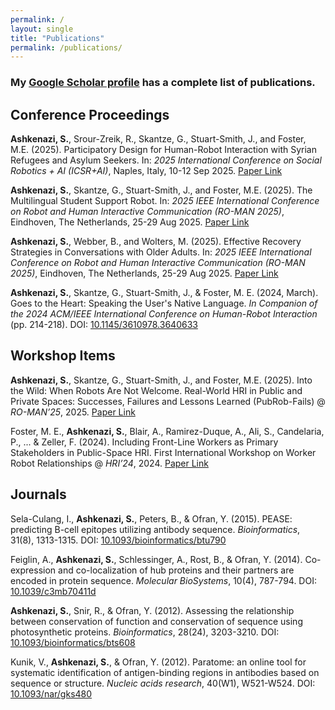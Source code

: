```yaml
---
permalink: /
layout: single
title: "Publications"
permalink: /publications/
---
```


### My [Google Scholar profile](https://scholar.google.com/citations?user=ChQURKcAAAAJ) has a complete list of publications.

## Conference Proceedings

**Ashkenazi, S.**, Srour-Zreik, R., Skantze, G., Stuart-Smith, J., and Foster, M.E. (2025). 
Participatory Design for Human-Robot Interaction with Syrian Refugees and Asylum Seekers. 
In: _2025 International Conference on Social Robotics + AI (ICSR+AI)_, Naples, Italy, 10-12 Sep 2025.
[Paper Link](https://shaulashkenazi.com/publications/2025_ICSR_preprint__participatory_design_for_hri_with_syrian_refugees_and_asylum_seekers.pdf)

**Ashkenazi, S.**, Skantze, G., Stuart-Smith, J., and Foster, M.E. (2025). 
The Multilingual Student Support Robot. In: 
_2025 IEEE International Conference on Robot and Human Interactive Communication (RO-MAN 2025)_, 
Eindhoven, The Netherlands, 25-29 Aug 2025. 
[Paper Link](https://shaulashkenazi.com/publications/2025_RO_MAN_preprint__the_multilingual_student_support_robot.pdf)

**Ashkenazi, S.**, Webber, B., and Wolters, M. (2025). 
Effective Recovery Strategies in Conversations with Older Adults. In: 
_2025 IEEE International Conference on Robot and Human Interactive Communication (RO-MAN 2025)_, 
Eindhoven, The Netherlands, 25-29 Aug 2025.
[Paper Link](https://shaulashkenazi.com/publications/2025_RO_MAN_LBR__effective_recovery_strategies_in_conversations_with_older_adults.pdf)

**Ashkenazi, S.**, Skantze, G., Stuart-Smith, J., & Foster, M. E. (2024, March). 
Goes to the Heart: Speaking the User's Native Language. 
_In Companion of the 2024 ACM/IEEE International Conference on Human-Robot Interaction_ (pp. 214-218). DOI: 
[10.1145/3610978.3640633](https://dl.acm.org/doi/10.1145/3610978.3640633)

## Workshop Items

**Ashkenazi, S.**, Skantze, G., Stuart-Smith, J., and Foster, M.E. (2025). 
Into the Wild: When Robots Are Not Welcome.
Real-World HRI in Public and Private Spaces: Successes, Failures and Lessons Learned (PubRob-Fails) @ _RO-MAN’25_, 2025. 
[Paper Link](https://doi.org/10.48550/arXiv.2508.12075)

Foster, M. E., **Ashkenazi, S.**, Blair, A., Ramirez-Duque, A., Ali, S., Candelaria, P., ... & Zeller, F. (2024). 
Including Front-Line Workers as Primary Stakeholders in Public-Space HRI.
First International Workshop on Worker Robot Relationships @ _HRI’24_, 2024. 
[Paper Link](https://drive.google.com/file/d/1ITL2tnZ1wJR2Zq6AdxcHZHRPIdgoLcU7/view)

## Journals

Sela-Culang, I., **Ashkenazi, S.**, Peters, B., & Ofran, Y. (2015). 
PEASE: predicting B-cell epitopes utilizing antibody sequence. 
_Bioinformatics_, 31(8), 1313-1315. DOI:
[10.1093/bioinformatics/btu790](https://doi.org/10.1093/bioinformatics/btu790)

Feiglin, A., **Ashkenazi, S.**, Schlessinger, A., Rost, B., & Ofran, Y. (2014). 
Co-expression and co-localization of hub proteins and their partners are encoded in 
protein sequence. _Molecular BioSystems_, 10(4), 787-794. DOI: [10.1039/c3mb70411d](https://doi.org/10.1039/c3mb70411d)

**Ashkenazi, S.**, Snir, R., & Ofran, Y. (2012). Assessing the relationship between conservation 
of function and conservation of sequence using photosynthetic proteins. 
_Bioinformatics_, 28(24), 3203-3210. DOI:
[10.1093/bioinformatics/bts608](https://doi.org/10.1093/bioinformatics/bts608)

Kunik, V., **Ashkenazi, S.**, & Ofran, Y. (2012). Paratome: an online tool for systematic identification of 
antigen-binding regions in antibodies based on sequence or structure. _Nucleic acids research_, 
40(W1), W521-W524. DOI: [10.1093/nar/gks480](https://doi.org/10.1093/nar/gks480)

